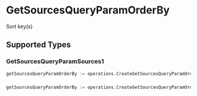 # GetSourcesQueryParamOrderBy

Sort key(s)


## Supported Types

### GetSourcesQueryParamSources1

```go
getSourcesQueryParamOrderBy := operations.CreateGetSourcesQueryParamOrderByGetSourcesQueryParamSources1(operations.GetSourcesQueryParamSources1{/* values here */})
```

### 

```go
getSourcesQueryParamOrderBy := operations.CreateGetSourcesQueryParamOrderByArrayOfgetSourcesQueryParamSourcesOrderBy2([]operations.GetSourcesQueryParamSourcesOrderBy2{/* values here */})
```

